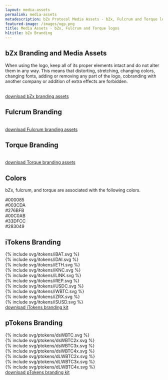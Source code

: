 ```yaml
---
layout: media-assets
permalink: media-assets
metadescription: bZx Protocol Media Assets - bZx, Fulcrum and Torque logos.
featured-image: /images/ogp.png
title: Media Assets - bZx, Fulcrum and Torque logos
h1title: bZx Branding
---
```


<div class="post-content media-assets">
    <div class="container  container-md mb-70 post-content">
        <h2>bZx Branding and Media Assets</h2>
        <p>When using the logo, keep all of its proper elements intact and do not alter them in any way. This means that distorting, stretching, changing colors, changing fonts, adding or removing any part of the logo, cobranding with another company or addition of extra effects are forbidden.
        </p>
    </div>
    <div class="container container-xl text-center mb-70">
        <div class="grid mb-30">
            <img data-src="/images/bzx-media/bZx_logo.svg" class="logo lazyload"/>
            <img data-src="/images/bzx-media/bZx_logo_invert.svg" class="logo-invert lazyload"/>
            <img data-src="/images/bzx-media/bZx_symbol.svg" class="symbol lazyload"/>
        </div>
        <a href="/images/bzx.zip" title="download bZx branding assets" class="button button-secondary d-flex j-content-center m-auto">download bZx branding assets</a>  
    </div>
    <div class="container  container-md">
        <h2>Fulcrum Branding</h2>
    </div>
    <div class="container container-xl text-center mb-70">
        <div class="grid mb-30">
            <img data-src="/images/bzx-media/fulcrum_logo.svg" class="logo lazyload"/>
            <img data-src="/images/bzx-media/fulcrum_logo_invert.svg" class="logo-invert lazyload"/>
            <img data-src="/images/bzx-media/fulcrum_symbol.svg" class="symbol lazyload"/>
        </div>
        <a href="/images/fulcrum.zip" title="download Fulcrum branding assets" class="button button-secondary d-flex j-content-center m-auto">download Fulcrum branding assets</a>  
    </div>
    <div class="container  container-md">
        <h2>Torque Branding</h2>
    </div>
    <div class="container container-xl text-center mb-70">
        <div class="grid mb-30">
            <img data-src="/images/bzx-media/torque_logo.svg" class="logo lazyload"/>
            <img data-src="/images/bzx-media/torque_logo_invert.svg" class="logo-invert lazyload"/>
            <img data-src="/images/bzx-media/torque_symbol.svg" class="symbol lazyload"/>
        </div>
        <a href="/images/torque.zip" title="download Torque branding assets" class="button button-secondary d-flex j-content-center m-auto">download Torque branding assets</a>  
    </div>
    <div class="container  container-md">
        <h2>Colors</h2>
        <p>bZx, fulcrum, and torque are associated with the following colors.
        </p>
    </div>
    <div class="bzx-colors container container-xl mt-40 mb-70">
        <div class="color-circle c000085"><span class="fs-18 fs-sm-13">#000085</span></div>
        <div class="color-circle c003CDA"><span class="fs-18 fs-sm-13">#003CDA</span></div>
        <div class="color-circle c276BFB"><span class="fs-18 fs-sm-13">#276BFB</span></div>
        <div class="color-circle c00C0AB"><span class="fs-18 fs-sm-13">#00C0AB</span></div>
        <div class="color-circle c33DFCC"><span class="fs-18 fs-sm-13">#33DFCC</span></div>
        <div class="color-circle c283049"><span class="fs-18 fs-sm-13">#283049</span></div>
    </div>
    <div class="container  container-md">
        <h2>iTokens Branding</h2>
    </div>
    <div class="itoken container container-xl text-center ">
        <div class="grid mb-30">
            <div class="itoken-wrapper"><div class="bg-gradient">{% include svg/itokens/iBAT.svg %}</div></div>
            <div class="itoken-wrapper"><div class="bg-gradient">{% include svg/itokens/iDAI.svg %}</div></div>
            <div class="itoken-wrapper"><div class="bg-gradient">{% include svg/itokens/iETH.svg %}</div></div>
            <div class="itoken-wrapper"><div class="bg-gradient">{% include svg/itokens/iKNC.svg %}</div></div>
            <div class="itoken-wrapper"><div class="bg-gradient">{% include svg/itokens/iLINK.svg %}</div></div>
            <div class="itoken-wrapper"><div class="bg-gradient">{% include svg/itokens/iREP.svg %}</div></div>
            <div class="itoken-wrapper"><div class="bg-gradient">{% include svg/itokens/iUSDC.svg %}</div></div>
            <div class="itoken-wrapper"><div class="bg-gradient">{% include svg/itokens/iWBTC.svg %}</div></div>
            <div class="itoken-wrapper"><div class="bg-gradient">{% include svg/itokens/iZRX.svg %}</div></div>
            <div class="itoken-wrapper"><div class="bg-gradient">{% include svg/itokens/iSUSD.svg %}</div></div>
        </div>
        <a href="/images/iTokens.zip" title="download iTokens branding kit" class="button button-secondary d-flex j-content-center m-auto">download iTokens branding kit</a>  
    </div>
        <div class="container  container-md">
        <h2>pTokens Branding </h2>
    </div>
    <div class="ptoken container container-xl text-center ">
        <div class="grid mb-30">
            <div class="ptoken-wrapper">{% include svg/ptokens/dsWBTC.svg %}</div>
            <div class="ptoken-wrapper">{% include svg/ptokens/dsWBTC2x.svg %}</div>
            <div class="ptoken-wrapper">{% include svg/ptokens/dsWBTC3x.svg %}</div>
            <div class="ptoken-wrapper">{% include svg/ptokens/dsWBTC4x.svg %}</div>
            <div class="ptoken-wrapper">{% include svg/ptokens/dLWBTC2x.svg %}</div>
            <div class="ptoken-wrapper">{% include svg/ptokens/dLWBTC3x.svg %}</div>
            <div class="ptoken-wrapper">{% include svg/ptokens/dLWBTC4x.svg %}</div>
        </div>
        <a href="/images/pTokens.zip" title="download iTokens branding kit" class="button button-secondary d-flex j-content-center m-auto">download pTokens branding kit</a>  
    </div>
</div>
